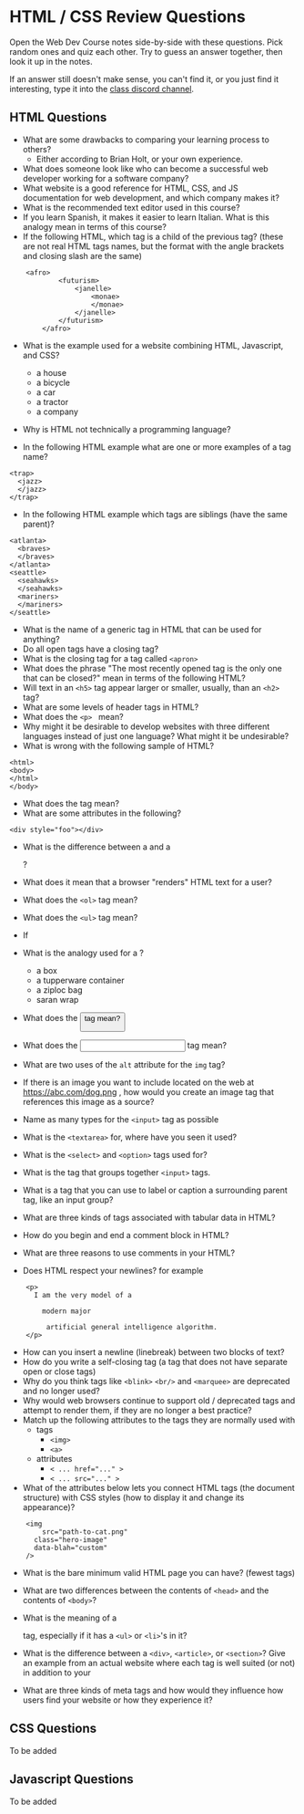 # HTML / CSS Review Questions

Open the Web Dev Course notes side-by-side with these questions.
Pick random ones and quiz each other. Try to guess an answer together,
then look it up in the notes.

If an answer still doesn't make sense, you can't find it, or you
just find it interesting, type it into the [class discord channel](https://discord.com/channels/1025093480848035850/1195431913951871028).

## HTML Questions

* What are some drawbacks to comparing your learning process to others?
	* Either according to Brian Holt, or your own experience.
* What does someone look like who can become a successful web developer working for a software company?
* What website is a good reference for HTML, CSS, and JS documentation for web development, and which company makes it?
* What is the recommended text editor used in this course?
* If you learn Spanish, it makes it easier to learn Italian. What is this analogy mean in terms of this course?
* If the following HTML, which tag is a child of the previous tag?
	(these are not real HTML tags names, but the format with the angle brackets and closing slash are the same)
```
	<afro>
			<futurism>
				<janelle>
					<monae>
					</monae>
				</janelle>
			</futurism>
		</afro>   
```

* What is the example used for a website combining HTML, Javascript, and CSS?
  * a house
  * a bicycle
  * a car
  * a tractor
  * a company

* Why is HTML not technically a programming language?

* In the following HTML example what are one or more examples of a tag name?
```
<trap>
  <jazz>
  </jazz>
</trap>
```

* In the following HTML example which tags are siblings (have the same parent)?
```
<atlanta>
  <braves>
  </braves>
</atlanta>
<seattle>
  <seahawks>
  </seahawks>
  <mariners>
  </mariners>
</seattle>
```

* What is the name of a generic tag in HTML that can be used for anything?
* Do all open tags have a closing tag?
* What is the closing tag for a tag called `<apron>`
* What does the phrase "The most recently opened tag is the only one that can be closed?" mean in terms of the following HTML?
* Will text in an `<h5>` tag appear larger or smaller, usually, than an `<h2>` tag?
* What are some levels of header tags in HTML?
* What does the `<p> ` mean?
* Why might it be desirable to develop websites with three different languages instead of just one language? What might it be undesirable?
* What is wrong with the following sample of HTML?
```
<html>
<body>
</html>
</body>
```
* What does the <a> tag mean?
* What are some attributes in the following?
```
<div style="foo"></div>
```
* What is the difference between a <span> and a <div>?
* What does it mean that a browser "renders" HTML text for a user?

* What does the `<ol>` tag mean?
* What does the `<ul>` tag mean?
* If 
* What is the analogy used for a <span>?
	* a box
	* a tupperware container
  * a ziploc bag
  * saran wrap
* What does the <button> tag mean?
* What does the <input> tag mean?
* What are two uses of the `alt` attribute for the `img` tag?
* If there is an image you want to include located on the web at https://abc.com/dog.png , how would you create an image tag that references this image as a source?
* Name as many types for the `<input>` tag as possible
* What is the `<textarea>` for, where have you seen it used?
* What is the `<select>` and `<option>` tags used for?
* What is the tag that groups together `<input>` tags.
* What is a tag that you can use to label or caption a surrounding
  parent tag, like an input group?
* What are three kinds of tags associated with tabular data in HTML?
* How do you begin and end a comment block in HTML?
* What are three reasons to use comments in your HTML?
* Does HTML respect your newlines? for example
```
	<p>
	  I am the very model of a

		modern major

         artificial general intelligence algorithm.
	</p>
```
* How can you insert a newline (linebreak) between two blocks of text?
* How do you write a self-closing tag (a tag that does not have separate open or close tags)
* Why do you think tags like `<blink>` `<br/>` and `<marquee>` are deprecated and no longer used?
* Why would web browsers continue to support old / deprecated tags and attempt to render them, if they are no longer a best practice?
* Match up the following attributes to the tags they are normally used with
	* tags 
		* `<img>`
		* `<a>`
	* attributes
		* `< ... href="..." >`
		* `< ... src="..." >`
* What of the attributes below lets you connect HTML tags (the document structure) with CSS styles (how to display it and change its appearance)?
```
	<img
	    src="path-to-cat.png"
      class="hero-image"
      data-blah="custom"
	/>
```

* What is the bare minimum valid HTML page you can have?
(fewest tags)

* What are two differences between the contents of `<head>` and the contents of `<body>`?
* What is the meaning of a <nav> tag, especially if it has a `<ul>` or `<li>`'s in it?
* What is the difference between a `<div>`, `<article>`, or `<section>`? Give an example from an actual website where each tag is well suited (or not) in addition to your 
* What are three kinds of meta tags and how would they influence how users find your website or how they experience it?

## CSS Questions

To be added

## Javascript Questions

To be added
